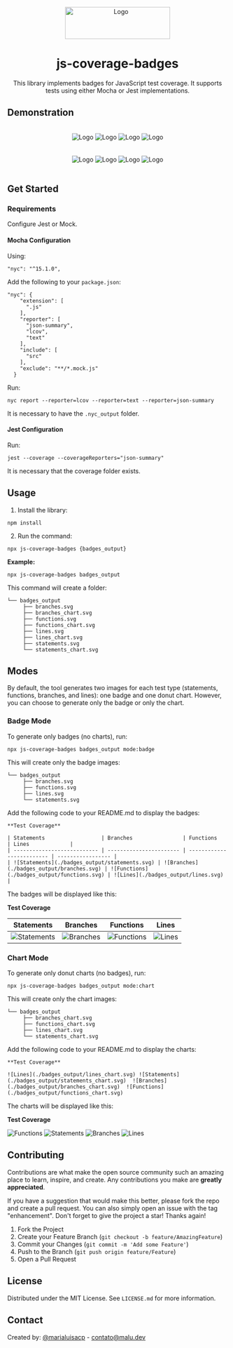 <br />
<div align="center">
  <img src="image.png" alt="Logo" width="240" height="73">

  <h1 align="center">js-coverage-badges</h1>

  <p align="center">
    This library implements badges for JavaScript test coverage. It supports tests using either Mocha or Jest implementations.    
  </p>
</div>

<!-- CONFIG -->
## Demonstration
<br/>
<div align="center">
<img src="./badges_output/functions.svg" alt="Logo">
<img src="./badges_output/statements.svg" alt="Logo">
<img src="./badges_output/branches.svg" alt="Logo">
<img src="./badges_output/lines.svg" alt="Logo">
</div>
<br/><br/>
<div align="center">
<img src="./badges_output/functions_chart.svg" alt="Logo">
<img src="./badges_output/statements_chart.svg" alt="Logo">
<img src="./badges_output/branches_chart.svg" alt="Logo">
<img src="./badges_output/lines_chart.svg" alt="Logo">
</div>
<br/>

<!-- CONFIG -->
## Get Started

### Requirements 

Configure Jest or Mock.

#### Mocha Configuration

Using:
```
"nyc": "^15.1.0",
```

Add the following to your `package.json`:
```
"nyc": {
    "extension": [
      ".js"
    ],
    "reporter": [
      "json-summary",
      "lcov",
      "text"
    ],
    "include": [
      "src"
    ],
    "exclude": "**/*.mock.js"
  }
```

Run:
```
nyc report --reporter=lcov --reporter=text --reporter=json-summary
```

It is necessary to have the `.nyc_output` folder.

#### Jest Configuration

Run:
```
jest --coverage --coverageReporters="json-summary"
```

It is necessary that the coverage folder exists.

<!-- USAGE -->
## Usage

1. Install the library:
```
npm install 
```

2. Run the command:
```
npx js-coverage-badges {badges_output}
```

**Example:**
```
npx js-coverage-badges badges_output
```

This command will create a folder:

```
└── badges_output
     ├── branches.svg
     ├── branches_chart.svg
     ├── functions.svg
     ├── functions_chart.svg
     ├── lines.svg
     ├── lines_chart.svg
     ├── statements.svg
     └── statements_chart.svg
```

## Modes

By default, the tool generates two images for each test type (statements, functions, branches, and lines): one badge and one donut chart. However, you can choose to generate only the badge or only the chart.

### Badge Mode
To generate only badges (no charts), run:

```
npx js-coverage-badges badges_output mode:badge
```


This will create only the badge images:

```
└── badges_output
     ├── branches.svg
     ├── functions.svg
     ├── lines.svg
     └── statements.svg
```

Add the following code to your README.md to display the badges:

```
**Test Coverage**

| Statements                  | Branches                | Functions                 | Lines             |
| --------------------------- | ----------------------- | ------------------------- | ----------------- |
| ![Statements](./badges_output/statements.svg) | ![Branches](./badges_output/branches.svg) | ![Functions](./badges_output/functions.svg) | ![Lines](./badges_output/lines.svg) |
```

The badges will be displayed like this:

**Test Coverage**

| Statements                  | Branches                | Functions                 | Lines             |
| --------------------------- | ----------------------- | ------------------------- | ----------------- |
| ![Statements](./badges_output/statements.svg) | ![Branches](./badges_output/branches.svg) | ![Functions](./badges_output/functions.svg) | ![Lines](./badges_output/lines.svg) |


### Chart Mode

To generate only donut charts (no badges), run:

```
npx js-coverage-badges badges_output mode:chart
```

This will create only the chart images:

```
└── badges_output
     ├── branches_chart.svg
     ├── functions_chart.svg
     ├── lines_chart.svg
     └── statements_chart.svg
```

Add the following code to your README.md to display the charts:

```
**Test Coverage**

![Lines](./badges_output/lines_chart.svg) ![Statements](./badges_output/statements_chart.svg)  ![Branches](./badges_output/branches_chart.svg)  ![Functions](./badges_output/functions_chart.svg)  
```

The charts will be displayed like this:

**Test Coverage**

![Functions](./badges_output/functions_chart.svg)
![Statements](./badges_output/statements_chart.svg)
![Branches](./badges_output/branches_chart.svg)
![Lines](./badges_output/lines_chart.svg)


<!-- CONTRIBUTING -->
## Contributing

Contributions are what make the open source community such an amazing place to learn, inspire, and create. Any contributions you make are **greatly appreciated**.

If you have a suggestion that would make this better, please fork the repo and create a pull request. You can also simply open an issue with the tag "enhancement".
Don't forget to give the project a star! Thanks again!

1. Fork the Project
2. Create your Feature Branch (`git checkout -b feature/AmazingFeature`)
3. Commit your Changes (`git commit -m 'Add some Feature'`)
4. Push to the Branch (`git push origin feature/Feature`)
5. Open a Pull Request


<!-- LICENSE -->
## License

Distributed under the MIT License. See `LICENSE.md` for more information.

<!-- CONTACT -->
## Contact

Created by: [@marialuisacp](https://github.com/marialuisacp)  -  [contato@malu.dev](mail:contato@malu.dev)
